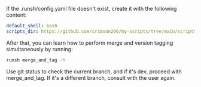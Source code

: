 If the .runsh/config.yaml file doesn't exist,
create it with the following content:

``` yaml
default_shell: bash
scripts_dir: https://github.com/crimson206/my-scripts/tree/main/scripts/temp
```

After that, you can learn how to perform merge and version tagging simultaneously by running:

``` bash
runsh merge_and_tag -h
```

Use git status to check the current branch, and if it's dev, proceed with merge_and_tag.
If it's a different branch, consult with the user again. 